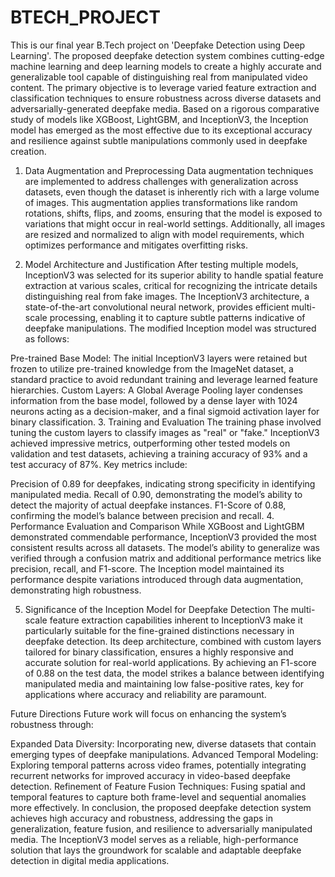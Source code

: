 # BTECH_PROJECT

This is our final year B.Tech project on 'Deepfake Detection using Deep Learning'. 
The proposed deepfake detection system combines cutting-edge machine learning and deep learning models to create a highly accurate and generalizable tool capable of distinguishing real from manipulated video content. The primary objective is to leverage varied feature extraction and classification techniques to ensure robustness across diverse datasets and adversarially-generated deepfake media. Based on a rigorous comparative study of models like XGBoost, LightGBM, and InceptionV3, the Inception model has emerged as the most effective due to its exceptional accuracy and resilience against subtle manipulations commonly used in deepfake creation.

1. Data Augmentation and Preprocessing
Data augmentation techniques are implemented to address challenges with generalization across datasets, even though the dataset is inherently rich with a large volume of images. This augmentation applies transformations like random rotations, shifts, flips, and zooms, ensuring that the model is exposed to variations that might occur in real-world settings. Additionally, all images are resized and normalized to align with model requirements, which optimizes performance and mitigates overfitting risks.

2. Model Architecture and Justification
After testing multiple models, InceptionV3 was selected for its superior ability to handle spatial feature extraction at various scales, critical for recognizing the intricate details distinguishing real from fake images. The InceptionV3 architecture, a state-of-the-art convolutional neural network, provides efficient multi-scale processing, enabling it to capture subtle patterns indicative of deepfake manipulations. The modified Inception model was structured as follows:

Pre-trained Base Model: The initial InceptionV3 layers were retained but frozen to utilize pre-trained knowledge from the ImageNet dataset, a standard practice to avoid redundant training and leverage learned feature hierarchies.
Custom Layers: A Global Average Pooling layer condenses information from the base model, followed by a dense layer with 1024 neurons acting as a decision-maker, and a final sigmoid activation layer for binary classification.
3. Training and Evaluation
The training phase involved tuning the custom layers to classify images as "real" or "fake." InceptionV3 achieved impressive metrics, outperforming other tested models on validation and test datasets, achieving a training accuracy of 93% and a test accuracy of 87%. Key metrics include:

Precision of 0.89 for deepfakes, indicating strong specificity in identifying manipulated media.
Recall of 0.90, demonstrating the model’s ability to detect the majority of actual deepfake instances.
F1-Score of 0.88, confirming the model’s balance between precision and recall.
4. Performance Evaluation and Comparison
While XGBoost and LightGBM demonstrated commendable performance, InceptionV3 provided the most consistent results across all datasets. The model’s ability to generalize was verified through a confusion matrix and additional performance metrics like precision, recall, and F1-score. The Inception model maintained its performance despite variations introduced through data augmentation, demonstrating high robustness.

5. Significance of the Inception Model for Deepfake Detection
The multi-scale feature extraction capabilities inherent to InceptionV3 make it particularly suitable for the fine-grained distinctions necessary in deepfake detection. Its deep architecture, combined with custom layers tailored for binary classification, ensures a highly responsive and accurate solution for real-world applications. By achieving an F1-score of 0.88 on the test data, the model strikes a balance between identifying manipulated media and maintaining low false-positive rates, key for applications where accuracy and reliability are paramount.

Future Directions
Future work will focus on enhancing the system’s robustness through:

Expanded Data Diversity: Incorporating new, diverse datasets that contain emerging types of deepfake manipulations.
Advanced Temporal Modeling: Exploring temporal patterns across video frames, potentially integrating recurrent networks for improved accuracy in video-based deepfake detection.
Refinement of Feature Fusion Techniques: Fusing spatial and temporal features to capture both frame-level and sequential anomalies more effectively.
In conclusion, the proposed deepfake detection system achieves high accuracy and robustness, addressing the gaps in generalization, feature fusion, and resilience to adversarially manipulated media. The InceptionV3 model serves as a reliable, high-performance solution that lays the groundwork for scalable and adaptable deepfake detection in digital media applications.
